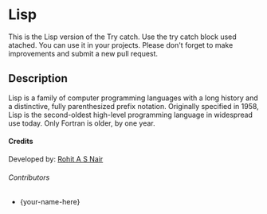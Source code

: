 
# Lisp
This is the Lisp version of the Try catch. Use the try catch block used atached. You can use it in your projects. Please don't forget to make  improvements and submit a new pull request.
## Description
Lisp is a family of computer programming languages with a long history and a distinctive, fully parenthesized prefix notation. Originally specified in 1958, Lisp is the second-oldest high-level programming language in widespread use today. Only Fortran is older, by one year.
#### Credits
Developed by: [Rohit A S Nair](https://github.com/rohitasnair)

###### Contributors
* {your-name-here}

